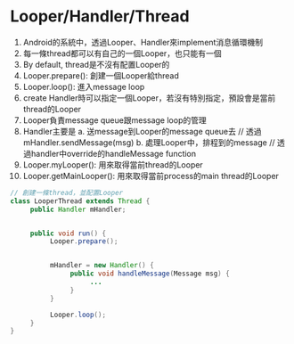 Looper/Handler/Thread
===

1. Android的系統中，透過Looper、Handler來implement消息循環機制
2. 每一條thread都可以有自己的一個Looper，也只能有一個
3. By default, thread是不沒有配置Looper的
4. Looper.prepare(): 創建一個Looper給thread
5. Looper.loop(): 進入message loop
6. create Handler時可以指定一個Looper，若沒有特別指定，預設會是當前thread的Looper
7. Looper負責message queue跟message loop的管理
8. Handler主要是
     a. 送message到Looper的message queue去 // 透過mHandler.sendMessage(msg)
     b. 處理Looper中，排程到的message // 透過handler中override的handleMessage function
9. Looper.myLooper(): 用來取得當前thread的Looper
10. Looper.getMainLooper(): 用來取得當前process的main thread的Looper


```java
// 創建一條thread，並配置Looper
class LooperThread extends Thread {
     public Handler mHandler;


     public void run() {
          Looper.prepare();


          mHandler = new Handler() {
               public void handleMessage(Message msg) {
                    ...
               }
          }

          Looper.loop();
     }
}
```
